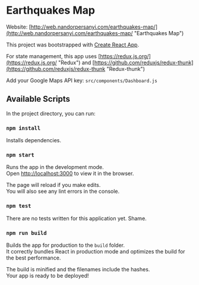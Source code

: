 # Earthquakes Map

Website: [http://web.nandorpersanyi.com/earthquakes-map/](http://web.nandorpersanyi.com/earthquakes-map/ "Earthquakes Map")

This project was bootstrapped with [Create React App](https://github.com/facebook/create-react-app).

For state management, this app uses [https://redux.js.org/](https://redux.js.org/ "Redux")  and [https://github.com/reduxjs/redux-thunk](https://github.com/reduxjs/redux-thunk "Redux-thunk")

Add your Google Maps API key: `src/components/Dashboard.js`


## Available Scripts

In the project directory, you can run:

### `npm install`

Installs dependencies.

### `npm start`

Runs the app in the development mode.<br>
Open [http://localhost:3000](http://localhost:3000) to view it in the browser.

The page will reload if you make edits.<br>
You will also see any lint errors in the console.

### `npm test`

There are no tests written for this application yet. Shame.

### `npm run build`

Builds the app for production to the `build` folder.<br>
It correctly bundles React in production mode and optimizes the build for the best performance.

The build is minified and the filenames include the hashes.<br>
Your app is ready to be deployed!
